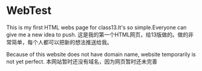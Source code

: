 # WebTest
This is my first HTML webs page for class13.It's so  simple.Everyone can give me a new idea to push.
这是我的第一个HTML网页，给13版做的。做的非常简单，每个人都可以把新的想法推送给我。

Because of this website does not have domain name, website temporarily is not yet perfect.
本网站暂时还没有域名，因为网页暂时还未完善
